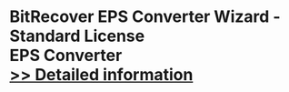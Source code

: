 # BitRecover EPS Converter Wizard - Standard License<br />EPS Converter<br />[>> Detailed information](https://secure.shareit.com/shareit/product.html?productid=301014699&affiliateid=200057808)